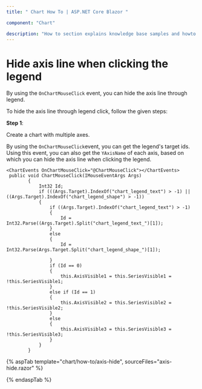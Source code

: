 ```yaml
---
title: " Chart How To | ASP.NET Core Blazor "

component: "Chart"

description: "How to section explains knowledge base samples and howto access different types properties and events of the chart."
---
```


<!-- markdownlint-disable MD036 -->

# Hide axis line when clicking the legend

By using the `OnChartMouseClick` event, you can hide the axis line through legend.

To hide the axis line through legend click, follow the given steps:

**Step 1**:

Create a chart with multiple axes.

By using the `OnChartMouseClick`event, you can get the legend's target ids. Using this event, you can also get the `YAxisName` of each axis, based on which you can hide the axis line when clicking the legend.

```razor
<ChartEvents OnChartMouseClick="@ChartMouseClick"></ChartEvents>
 public void ChartMouseClick(IMouseEventArgs Args)
        {
            Int32 Id;
            if (((Args.Target).IndexOf("chart_legend_text") > -1) || ((Args.Target).IndexOf("chart_legend_shape") > -1))
            {
                if ((Args.Target).IndexOf("chart_legend_text") > -1)
                {
                    Id = Int32.Parse((Args.Target).Split("chart_legend_text_")[1]);
                }
                else
                {
                    Id = Int32.Parse(Args.Target.Split("chart_legend_shape_")[1]);

                }
                if (Id == 0)
                {
                    this.AxisVisible1 = this.SeriesVisible1 = !this.SeriesVisible1;
                }
                else if (Id == 1)
                {
                    this.AxisVisible2 = this.SeriesVisible2 = !this.SeriesVisible2;
                }
                else
                {
                    this.AxisVisible3 = this.SeriesVisible3 = !this.SeriesVisible3;
                }
            }
        }

  ```

{% aspTab template="chart/how-to/axis-hide", sourceFiles="axis-hide.razor" %}

{% endaspTab %}

